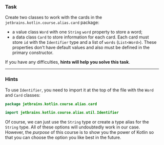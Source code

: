 ### Task

Create two classes to work with the cards in the `jetbrains.kotlin.course.alias.card` package:
- a value class `Word` with one `String` `word` property to store a word;
- a data class `Card` to store information for each card.
  Each card must store `id` with the `Identifier` type and a list of `words` (`List<Word>`).
  These properties don't have default values and also must be defined in the primary constructor.

If you have any difficulties, **hints will help you solve this task**.

----

### Hints

<div class="hint" title="Import Identifier">

To use `Identifier`, you need to import it at the top of the file with the `Word` and `Card`  classes:

  ```kotlin
  package jetbrains.kotlin.course.alias.card

  import jetbrains.kotlin.course.alias.util.Identifier
  ```
</div>

<div class="hint" title="Why do we use the value class?">

Of course, we can just use the `String` type or create a type alias for the `String` type.
All of these options will undoubtedly work in our case.
However, the _purpose_ of this course is to show you the power of Kotlin so that you can
choose the option you like best in the future.
</div>
